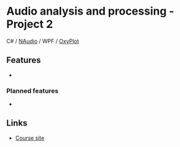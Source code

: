 # Audio analysis and processing - Project 2

C# / [NAudio](https://github.com/naudio/NAudio) / WPF / [OxyPlot](https://github.com/oxyplot/oxyplot)

## Features

-

### Planned features

-

## Links

- [Course site](https://mini.pw.edu.pl/~rafalkoj/www/?Dydaktyka:2019%2F2020:-_Analiza_i_przetwarzanie_d%BCwi%EAku)
